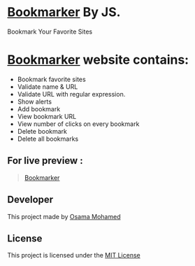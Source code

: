# [Bookmarker](https://osama-mohamed.github.io/bookmarker_js) By JS.
Bookmark Your Favorite Sites

# [Bookmarker](https://osama-mohamed.github.io/bookmarker_js) website contains:
* Bookmark favorite sites
* Validate name & URL
* Validate URL with regular expression.
* Show alerts
* Add bookmark
* View bookmark URL
* View number of clicks on every bookmark
* Delete bookmark
* Delete all bookmarks


## For live preview :
> [Bookmarker](https://osama-mohamed.github.io/bookmarker_js)


## Developer
This project made by [Osama Mohamed](https://www.linkedin.com/in/osama-mohamed-ms/)


## License
This project is licensed under the [MIT License](https://opensource.org/licenses/MIT)
